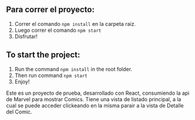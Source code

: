 ## Para correr el proyecto:

1. Correr el comando `npm install` en la carpeta raiz.
2. Luego correr el comando `npm start`
3. Disfrutar!


## To start the project:

1. Run the command `npm install` in the root folder.
2. Then run command `npm start`
3. Enjoy!


Este es un proyecto de prueba, desarrollado con React, consumiendo la api de Marvel para mostrar Comics.
Tiene una vista de listado principal, a la cual se puede acceder clickeando en la misma parair a la vista de Detalle del Comic.